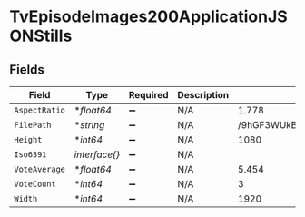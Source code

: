# TvEpisodeImages200ApplicationJSONStills


## Fields

| Field                            | Type                             | Required                         | Description                      | Example                          |
| -------------------------------- | -------------------------------- | -------------------------------- | -------------------------------- | -------------------------------- |
| `AspectRatio`                    | **float64*                       | :heavy_minus_sign:               | N/A                              | 1.778                            |
| `FilePath`                       | **string*                        | :heavy_minus_sign:               | N/A                              | /9hGF3WUkBf7cSjMg0cdMDHJkByd.jpg |
| `Height`                         | **int64*                         | :heavy_minus_sign:               | N/A                              | 1080                             |
| `Iso6391`                        | *interface{}*                    | :heavy_minus_sign:               | N/A                              |                                  |
| `VoteAverage`                    | **float64*                       | :heavy_minus_sign:               | N/A                              | 5.454                            |
| `VoteCount`                      | **int64*                         | :heavy_minus_sign:               | N/A                              | 3                                |
| `Width`                          | **int64*                         | :heavy_minus_sign:               | N/A                              | 1920                             |